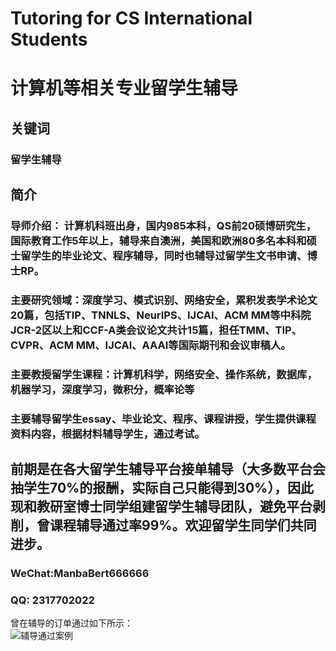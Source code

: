 # Tutoring for CS International Students
# 计算机等相关专业留学生辅导
## 关键词 
### 留学生辅导
## 简介
### 导师介绍： 计算机科班出身，国内985本科，QS前20硕博研究生，国际教育工作5年以上，辅导来自澳洲，美国和欧洲80多名本科和硕士留学生的毕业论文、程序辅导，同时也辅导过留学生文书申请、博士RP。
### 主要研究领域：深度学习、模式识别、网络安全，累积发表学术论文20篇，包括TIP、TNNLS、NeurIPS、IJCAI、ACM MM等中科院JCR-2区以上和CCF-A类会议论文共计15篇，担任TMM、TIP、CVPR、ACM MM、IJCAI、AAAI等国际期刊和会议审稿人。
### 主要教授留学生课程：计算机科学，网络安全、操作系统，数据库，机器学习，深度学习，微积分，概率论等 
### 主要辅导留学生essay、毕业论文、程序、课程讲授，学生提供课程资料内容，根据材料辅导学生，通过考试。
## 前期是在各大留学生辅导平台接单辅导（大多数平台会抽学生70%的报酬，实际自己只能得到30%），因此现和教研室博士同学组建留学生辅导团队，避免平台剥削，曾课程辅导通过率99%。欢迎留学生同学们共同进步。
### WeChat:ManbaBert666666
### QQ: 2317702022
曾在辅导的订单通过如下所示：  
![辅导通过案例](https://github.com/go-getter666/Tutoring-for-CS-International-Students/blob/main/%E8%BE%85%E5%AF%BC%E7%BB%8F%E5%8E%863.png "辅导通过案例")  

